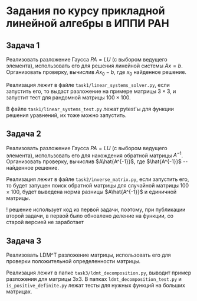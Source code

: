 # Задания по курсу прикладной линейной алгебры в ИППИ РАН

## Задача 1
Реализовать разложение Гаусса $PA = LU$ (с выбором ведущего  элемента), использовать его для решения линейной системы $Ax = b$. 
Организовать проверку, вычислив $Ax_0 - b$, где $x_0$ найденное решение.

Реализация лежит в файле `task1/linear_systems_solver.py`, если запустить его, то выдаст разложение на примере матрицы $3\times 3$, и запустит тест для рандомной матрицы $100\times 100$. 

В файле `task1/linear_systems_test.py` лежат pytest'ы для функции решения уравнений, их тоже можно запустить.

## Задача 2
Реализовать разложение Гаусса $PA = LU$ (с выбором ведущего  элемента), использовать его для нахождения обратной матрицы $A^{-1}$. 
Организовать проверку, вычислив $A\hat{A^{-1}}$, где $\hat{A^{-1}}$ -- найденное решение.

Реализация лежит в файле `task2/inverse_matrix.py`, если запустить его, то будет запущен поиск обратной матрицы для случайной матрицы $100\times 100$, будет выведена норма разницы $A\hat{A^{-1}}$ и единичной матрицы. 

! решение использует код из первой задачи, поэтому, при публикации второй задачи, в первой было обновлено деление на функции, со старой версией не заработает

## Задача 3
Реализовать LDM^T разложение матрицы, использовать его для проверки положительной определенности матрицы.

Реализация лежит в папке `task3/ldmt_decomposition.py`, выводит пример разложения для матрицы 3x3. В папках `ldmt_decomposition_test.py` и `is_positive_definite.py` лежат тесты для нужных функций на больших матрицах.
